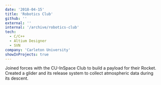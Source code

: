 ```yaml
---
date: '2018-04-15'
title: 'Robotics Club'
github: ''
external: ''
internal: '/archive/robotics-club'
tech:
  - C/C++
  - Altium Designer
  - SVN
company: 'Carleton University'
showInProjects: true
---
```


Joined forces with the CU-InSpace Club to build a payload for their Rocket. Created a glider and its release system to collect atmospheric data during its descent.
